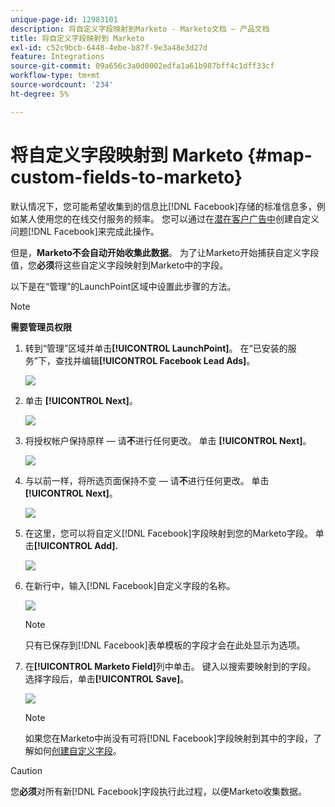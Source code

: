 ```yaml
---
unique-page-id: 12983101
description: 将自定义字段映射到Marketo - Marketo文档 — 产品文档
title: 将自定义字段映射到 Marketo
exl-id: c52c9bcb-6448-4ebe-b87f-9e3a48e3d27d
feature: Integrations
source-git-commit: 09a656c3a0d0002edfa1a61b987bff4c1dff33cf
workflow-type: tm+mt
source-wordcount: '234'
ht-degree: 5%

---
```


# 将自定义字段映射到 Marketo {#map-custom-fields-to-marketo}

默认情况下，您可能希望收集到的信息比[!DNL Facebook]存储的标准信息多，例如某人使用您的在线交付服务的频率。 您可以通过在[潜在客户广告中](https://www.facebook.com/business/help/774623835981457?helpref=uf_permalink)创建自定义问题[!DNL Facebook]来完成此操作。

但是，**Marketo不会自动开始收集此数据**。 为了让Marketo开始捕获自定义字段值，您&#x200B;**必须**&#x200B;将这些自定义字段映射到Marketo中的字段。

以下是在“管理”的LaunchPoint区域中设置此步骤的方法。

>[!NOTE]
>
>**需要管理员权限**

1. 转到“管理”区域并单击&#x200B;**[!UICONTROL LaunchPoint]**。 在“已安装的服务”下，查找并编辑&#x200B;**[!UICONTROL Facebook Lead Ads]**。

   ![](assets/image2017-10-24-9-3a32-3a16.png)

1. 单击 **[!UICONTROL Next]**。

   ![](assets/image2017-10-24-14-3a55-3a13.png)

1. 将授权帐户保持原样 — 请&#x200B;**不**&#x200B;进行任何更改。 单击 **[!UICONTROL Next]**。

   ![](assets/image2017-10-24-14-3a56-3a48.png)

1. 与以前一样，将所选页面保持不变 — 请&#x200B;**不**&#x200B;进行任何更改。 单击 **[!UICONTROL Next]**。

   ![](assets/image2017-10-24-15-3a0-3a54.png)

1. 在这里，您可以将自定义[!DNL Facebook]字段映射到您的Marketo字段。 单击&#x200B;**[!UICONTROL Add].**

   ![](assets/image2017-10-24-9-3a33-3a49.png)

1. 在新行中，输入[!DNL Facebook]自定义字段的名称。

   ![](assets/image2017-10-24-9-3a37-3a3.png)

   >[!NOTE]
   >
   >只有已保存到[!DNL Facebook]表单模板的字段才会在此处显示为选项。

1. 在&#x200B;**[!UICONTROL Marketo Field]**&#x200B;列中单击。 键入以搜索要映射到的字段。 选择字段后，单击&#x200B;**[!UICONTROL Save]**。

   ![](assets/image2017-10-24-11-3a16-3a42.png)

   >[!NOTE]
   >
   >如果您在Marketo中尚没有可将[!DNL Facebook]字段映射到其中的字段，了解如何[创建自定义字段](/help/marketo/product-docs/administration/field-management/create-a-custom-field-in-marketo.md)。

>[!CAUTION]
>
>您&#x200B;**必须**&#x200B;对所有新[!DNL Facebook]字段执行此过程，以便Marketo收集数据。
